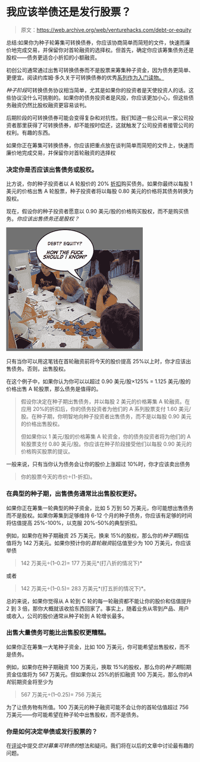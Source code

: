 # 我应该举债还是发行股票？

> 原文：<https://web.archive.org/web/venturehacks.com/debt-or-equity>

总结:如果你为种子轮筹集可转换债券，你应该协商简单而简短的文件，快速而廉价地完成交易，并保留你对首轮融资的选择权。但首先，确定你应该筹集债务还是股权——债务更适合小折扣的小额融资。

初创公司通常通过出售可转换债券而不是股票来筹集种子资金，因为债务更简单、更便宜。阅读约库姆·多久关于可转换债券的优秀[系列作为入门读物。](https://web.archive.org/web/20221128045925/http://www.startupcompanylawyer.com/2007/04/26/whats-on-this-site/)

*种子阶段*可转换债务协议相当简单，尤其是如果你的投资者是天使投资人的话。这些协议没什么可挑剔的。如果你的债务投资者是风投，你应该更加小心，但这些债务融资仍然比股权融资更容易谈判。

后期阶段的可转换债券可能会变得复杂和对抗性。我们知道一些公司从一家公司投资者那里获得了可转换债券，却不能按时偿还，这就触发了公司投资者接管公司的权利。有趣的东西。

如果你正在筹集可转换债券，你应该把重点放在谈判简单而简短的文件上，快速而廉价地完成交易，并保留你对首轮融资的选择权

### 决定你是否应该出售债务或股权。

比方说，你的种子投资者以 A 轮股价的 20% [折扣](https://web.archive.org/web/20221128045925/http://www.startupcompanylawyer.com/2007/04/28/what-should-the-conversion-discount-be-for-a-bridge-note-into-preferred-stock/)购买债务。如果你最终以每股 1 美元的价格出售 A 轮股票，种子投资者将以每股 0.80 美元的价格将其债务转换为股权。

现在，假设你的种子投资者愿意以 0.90 美元/股的价格购买股权，而不是购买债务。*你应该出售债务还是股权？*

![debt.png](img/85a8e4a4a25be6d9f0e4dff03f0421cf.png)

只有当你可以用这笔钱在首轮融资前将今天的股价提高 25%以上时，你才应该出售债务。否则，出售股权。

在这个例子中，如果你认为你可以以超过 0.90 美元/股×125% = 1.125 美元/股的价格出售 A 轮股票，那么债务是值得的。

> 假设你决定在种子期出售债务，并以每股 2 美元的价格筹集 A 轮融资。在应用 20%的折扣后，你的债务投资者为他们的 A 系列股票支付 1.60 美元/股。在种子期，你明智地向种子投资者出售债务，而不是以每股 0.90 美元的价格出售股权。
> 
> 但如果你以 1 美元/股的价格筹集 A 轮资金，你的债务投资者将为他们的 A 轮股票支付 0.80 美元/股。你应该在种子阶段接受他们以每股 0.90 美元的价格购买股票的提议。

一般来说，只有当你认为债务会让你的股价上涨超过 10%时，你才应该卖出债务

> 你的股票今天的市价÷(1-折扣)。

### 在典型的种子期，出售债务通常比出售股权更好。

如果你正在筹集一轮典型的种子资金，比如 5 万到 50 万美元，你可能想出售债务而不是股权。如果你筹集到足够维持 6-12 个月的种子债务，你应该有足够的时间将估值提高 25%-100%，以克服 20%-50%的典型折扣。

例如，如果你在种子期融资 25 万美元，换来 15%的股权，那么你的*种子期*前估值将为 142 万美元。如果你预计你的*首轮融资*前估值至少为 100 万美元，你应该举债

> 142 万美元÷(1–0.2)= 177 万美元*(打八折的情况下)*

或者

> 142 万美元÷(1–0.5)= 283 万美元*(打五折的情况下)*。

总的来说，如果你觉得从 A 轮到 C 轮的每一轮融资都不能让你的股价和估值提升 2 到 3 倍，那你大概就该收拾东西回家了。事实上，随着业务从零到产品、用户或收入，公司的股价通常从种子轮到 A 轮增长最多。

### 出售大量债务可能比出售股权更糟糕。

如果你正在筹集一大笔种子资金，比如 100 万美元，你可能希望出售股权，而不是债务。

例如，如果你在种子期融资 100 万美元，换取 15%的股权，那么你的*种子期*前期资金估值将为 567 万美元。但如果你以 25%的折扣融资 100 万美元，那么你的*A 轮*前期资金将至少为

> 567 万美元÷(1–0.25)= 756 万美元

为了让债务物有所值。100 万美元的种子融资可能不会让你的首轮估值超过 756 万美元——你可能希望在种子轮中出售股权，而不是债务。

### 你是如何决定举债或发行股票的？

在[评论](/web/20221128045925/https://venturehacks.com/articles/debt-or-equity#comments)中提交*您对募集可转债的*想法和疑问。我们将在以后的文章中讨论最有趣的问题。